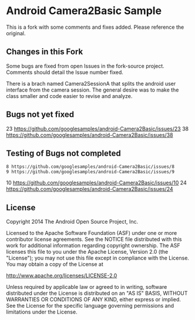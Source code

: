 
Android Camera2Basic Sample
===================================

This is a fork with some comments and fixes added. Please reference the original.

Changes in this Fork
--------------------
Some bugs are fixed from open Issues in the fork-source project.  Comments should detail the Issue number fixed.

There is a brach named Camera2SessionA that splits the android user interface from the camera session. The general desire was to make the class smaller and code easier to revise and analyze.

Bugs not yet fixed
------------------

   23 https://github.com/googlesamples/android-Camera2Basic/issues/23
   38 https://github.com/googlesamples/android-Camera2Basic/issues/38

Testing of Bugs not completed
-----------------------------

    8 https://github.com/googlesamples/android-Camera2Basic/issues/8
    9 https://github.com/googlesamples/android-Camera2Basic/issues/9
   10 https://github.com/googlesamples/android-Camera2Basic/issues/10
   24 https://github.com/googlesamples/android-Camera2Basic/issues/24

License
-------

Copyright 2014 The Android Open Source Project, Inc.

Licensed to the Apache Software Foundation (ASF) under one or more contributor
license agreements.  See the NOTICE file distributed with this work for
additional information regarding copyright ownership.  The ASF licenses this
file to you under the Apache License, Version 2.0 (the "License"); you may not
use this file except in compliance with the License.  You may obtain a copy of
the License at

http://www.apache.org/licenses/LICENSE-2.0

Unless required by applicable law or agreed to in writing, software
distributed under the License is distributed on an "AS IS" BASIS, WITHOUT
WARRANTIES OR CONDITIONS OF ANY KIND, either express or implied.  See the
License for the specific language governing permissions and limitations under
the License.
